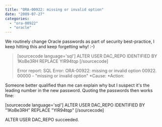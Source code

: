 ```yaml
---
title: "ORA-00922: missing or invalid option"
date: "2009-07-27"
categories: 
  - "ora-00922"
  - "oracle"
---
```


We routinely change Oracle passwords as part of security best-practice, I keep hitting this and keep forgetting why! :-)

> \[sourcecode language='sql'\] ALTER USER DAC\_REPO IDENTIFIED BY 1KoBe3RH REPLACE YlR94tqp \[/sourcecode\]
> 
> Error report: SQL Error: ORA-00922: missing or invalid option 00922\. 00000 - "missing or invalid option" \*Cause: \*Action:

Someone better qualified than me can explain why but I suspect it's the leading number in the new password. Quoting the passwords then works fine:

\[sourcecode language='sql'\] ALTER USER DAC\_REPO IDENTIFIED BY "1KoBe3RH" REPLACE "YlR94tqp" \[/sourcecode\]

ALTER USER DAC\_REPO succeeded.
